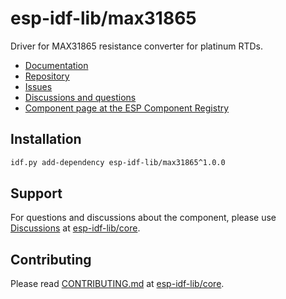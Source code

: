 # esp-idf-lib/max31865

Driver for MAX31865 resistance converter for platinum RTDs.

* [Documentation](https://esp-idf-lib.github.io/max31865/)
* [Repository](https://github.com/esp-idf-lib/max31865)
* [Issues](https://github.com/esp-idf-lib/max31865/issues)
* [Discussions and questions](https://github.com/esp-idf-lib/core/discussions)
* [Component page at the ESP Component Registry](https://components.espressif.com/components/esp-idf-lib/max31865)

## Installation

```sh
idf.py add-dependency esp-idf-lib/max31865^1.0.0
```

## Support

For questions and discussions about the component, please use
[Discussions](https://github.com/esp-idf-lib/core/discussions)
at [esp-idf-lib/core](https://github.com/esp-idf-lib/core).

## Contributing

Please read [CONTRIBUTING.md](https://github.com/esp-idf-lib/core/blob/main/CONTRIBUTING.md)
at [esp-idf-lib/core](https://github.com/esp-idf-lib/core).
